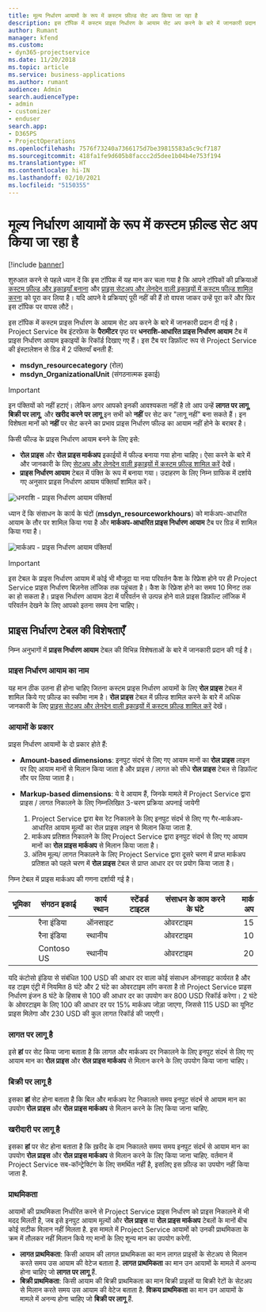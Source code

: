 ```yaml
---
title: मूल्य निर्धारण आयामों के रूप में कस्टम फ़ील्ड सेट अप किया जा रहा है
description: इस टॉपिक में कस्टम प्राइस निर्धारण के आयाम सेट अप करने के बारे में जानकारी प्रदान दी गई है।
author: Rumant
manager: kfend
ms.custom:
- dyn365-projectservice
ms.date: 11/20/2018
ms.topic: article
ms.service: business-applications
ms.author: rumant
audience: Admin
search.audienceType:
- admin
- customizer
- enduser
search.app:
- D365PS
- ProjectOperations
ms.openlocfilehash: 7576f73240a7366175d7be39815583a5c9cf7187
ms.sourcegitcommit: 418fa1fe9d605b8faccc2d5dee1b04b4e753f194
ms.translationtype: HT
ms.contentlocale: hi-IN
ms.lasthandoff: 02/10/2021
ms.locfileid: "5150355"
---
```

# <a name="setting-up-custom-fields-as-pricing-dimensions"></a>मूल्य निर्धारण आयामों के रूप में कस्टम फ़ील्ड सेट अप किया जा रहा है 

[!include [banner](../includes/psa-now-project-operations.md)]

शुरुआत करने से पहले ध्यान दें कि इस टॉपिक में यह मान कर चला गया है कि आपने टॉपिकों की प्रक्रियाओं [कस्टम फ़ील्ड और इकाइयाँ बनाना](create-custom-fields-entities.md) और [प्राइस सेटअप और लेनदेन वाली इकाइयों में कस्टम फील्ड शामिल करना](field-references.md) को पूरा कर लिया है। यदि आपने वे प्रक्रियाएं पूरी नहीं की हैं तो वापस जाकर उन्हें पूरा करें और फिर इस टॉपिक पर वापस लौटें। 

इस टॉपिक में कस्टम प्राइस निर्धारण के आयाम सेट अप करने के बारे में जानकारी प्रदान दी गई है। Project Service वेब इंटरफ़ेस के **पैरामीटर** पृष्ठ पर **धनराशि-आधारित प्राइस निर्धारण आयाम** टैब में प्राइस निर्धारण आयाम इकाइयों के रिकॉर्ड दिखाए गए हैं। इस टैब पर डिफ़ॉल्ट रूप से Project Service की इंस्टालेशन से ग्रिड में 2 पंक्तियाँ बनती हैं:

- **msdyn_resourcecategory** (रोल)
- **msdyn_OrganizationalUnit** (संगठनात्मक इकाई)

> [!IMPORTANT]
> इन पंक्तियों को नहीं हटाएं। लेकिन अगर आपको इनकी आवश्यकता नहीं है तो आप उन्हें **लागत पर लागू**, **बिक्री पर लागू**, और **खरीद करने पर लागू** इन सभी को **नहीं** पर सेट कर "लागू नहीं" बना सकते हैं। इन विशेषता मानों को **नहीं** पर सेट करने का प्रभाव प्राइस निर्धारण फील्ड का आयाम नहीं होने के बराबर है।

किसी फील्ड के प्राइस निर्धारण आयाम बनने के लिए इसे:

- **रोल प्राइस** और **रोल प्राइस मार्कअप** इकाईयों में फील्ड बनाया गया होना चाहिए। ऐसा करने के बारे में और जानकारी के लिए [सेटअप और लेनदेन वाली इकाइयों में कस्टम फ़ील्ड शामिल करें](field-references.md) देखें।
- **प्राइस निर्धारण आयाम** टेबल में पंक्ति के रूप में बनाया गया। उदाहरण के लिए निम्न ग्राफिक में दर्शाये गए अनुसार प्राइस निर्धारण आयाम पंक्तियाँ शामिल करें। 

![धनराशि - प्राइस निर्धारण आयाम पंक्तियाँ](media/Amt-based-PD.png)

ध्यान दें कि संसाधन के कार्य के घंटों (**msdyn_resourceworkhours**) को मार्कअप-आधारित आयाम के तौर पर शामिल किया गया है और **मार्कअप-आधारित प्राइस निर्धारण आयाम** टैब पर ग्रिड में शामिल किया गया है।

![मार्कअप - प्राइस निर्धारण आयाम पंक्तियाँ](media/Markup-based-PD.png)

> [!IMPORTANT]
> इस टेबल के प्राइस निर्धारण आयाम में कोई भी मौजूदा या नया परिवर्तन कैश के रिफ्रेश होने पर ही Project Service प्राइस निर्धारण बिज़नेस लॉजिक तक पहुंचता है। कैश के रिफ्रेश होने का समय 10 मिनट तक का हो सकता है। प्राइस निर्धारण आयाम डेटा में परिवर्तन से उत्पन्न होने वाले प्राइस डिफ़ॉल्ट लॉजिक में परिवर्तन देखने के लिए आपको इतना समय देना चाहिए।


## <a name="attributes-of-the-pricing-dimensions-table"></a>प्राइस निर्धारण टेबल की विशेषताएँ
निम्न अनुभागों में **प्राइस निर्धारण आयाम** टेबल की विभिन्न विशेषताओं के बारे में जानकारी प्रदान की गई है।

### <a name="pricing-dimension-name"></a>प्राइस निर्धारण आयाम का नाम
यह मान ठीक उतना ही होना चाहिए जितना कस्टम प्राइस निर्धारण आयामों के लिए **रोल प्राइस** टेबल में शामिल किये गए फ़ील्ड का स्कीमा नाम है। **रोल प्राइस** टेबल में फ़ील्ड शामिल करने के बारे में अधिक जानकारी के लिए [प्राइस सेटअप और लेनदेन वाली इकाइयों में कस्टम फ़ील्ड शामिल करें](field-references.md) देखें।

### <a name="type-of-dimension"></a>आयामों के प्रकार
प्राइस निर्धारण आयामों के दो प्रकार होते हैं:
  
  - **Amount-based dimensions**: इनपुट संदर्भ से लिए गए आयाम मानों का **रोल प्राइस** लाइन पर दिए आयाम मानों से मिलान किया जाता है और प्राइस / लागत को सीधे **रोल प्राइस** टेबल से डिफ़ॉल्ट तौर पर लिया जाता है।
  - **Markup-based dimensions**: ये वे आयाम हैं, जिनके मामले में Project Service द्वारा प्राइस / लागत निकालने के लिए निम्नलिखित 3-चरण प्रक्रिया अपनाई जायेगी
 
    1. Project Service द्वारा बेस रेट निकालने के लिए इनपुट संदर्भ से लिए गए गैर-मार्कअप-आधारित आयाम मूल्यों का रोल प्राइस लाइन से मिलान किया जाता है.
    2. मार्कअप प्रतिशत निकालने के लिए Project Service द्वारा इनपुट संदर्भ से लिए गए आयाम मानों का **रोल प्राइस मार्कअप** से मिलान किया जाता है।
    3. अंतिम मूल्य/ लागत निकालने के लिए Project Service द्वारा दूसरे चरण में प्राप्त मार्कअप प्रतिशत को पहले चरण में **रोल प्राइस** टेबल से प्राप्त आधार दर पर प्रयोग किया जाता है।
   
   निम्न टेबल में प्राइस मार्कअप की गणना दर्शायी गई है।
  
| भूमिका        | संगठन इकाई    |कार्य स्थान      |स्टेंडर्ड टाइटल      |संसाधन के काम करने के घंटे      |  मार्क अप|
| ------------|-------------|-------------------|--------------------|-------------------------|--------:|
|             | रैना इंडिया|ऑनसाइट            |                    |ओवरटाइम                 |15     |
|             | रैना इंडिया|स्थानीय             |                    |ओवरटाइम                 |10     |
|             | Contoso US   |स्थानीय             |                    |ओवरटाइम                 |20     |


यदि कंटोसो इंडिया से संबंधित 100 USD की आधार दर वाला कोई संसाधन ऑनसाइट कार्यरत है और वह टाइम एंट्री में नियमित 8 घंटे और 2 घंटे का ओवरटाइम लॉग करता है तो Project Service प्राइस निर्धारण इंजन 8 घंटे के हिसाब से 100 की आधार दर का उपयोग कर 800 USD रिकॉर्ड करेगा। 2 घंटे के ओवरटाइम के लिए 100 की आधार दर पर 15% मार्कअप जोड़ा जाएगा, जिससे 115 USD का यूनिट प्राइस मिलेगा और 230 USD की कुल लागत रिकॉर्ड की जाएगी।

### <a name="applicable-to-cost"></a>लागत पर लागू है 
इसे **हां** पर सेट किया जाना बताता है कि लागत और मार्कअप दर निकालने के लिए इनपुट संदर्भ से लिए गए आयाम मान का **रोल प्राइस** और **रोल प्राइस मार्कअप** से मिलान करने के लिए उपयोग किया जाना चाहिए।

### <a name="applicable-to-sales"></a>बिक्री पर लागू है
इसका **हां** सेट होना बताता है कि बिल और मार्कअप रेट निकालते समय इनपुट संदर्भ से आयाम मान का उपयोग **रोल प्राइस** और **रोल प्राइस मार्कअप** से मिलान करने के लिए किया जाना चाहिए.

### <a name="applicable-to-purchase"></a>खरीदारी पर लागू है
इसका **हां** पर सेट होना बताता है कि ख़रीद के दाम निकालते समय समय इनपुट संदर्भ से आयाम मान का उपयोग **रोल प्राइस** और **रोल प्राइस मार्कअप** से मिलान करने के लिए किया जाना चाहिए. वर्तमान में Project Service सब-कॉन्ट्रेक्टिंग के लिए समर्थित नहीं है, इसलिए इस फ़ील्ड का उपयोग नहीं किया जाता है. 

### <a name="priority"></a>प्राथमिकता
आयामों की प्राथमिकता निर्धारित करने से Project Service प्राइस निर्धारण को प्राइस निकालने में भी मदद मिलती है, जब इसे इनपुट आयाम मूल्यों और **रोल प्राइस** या **रोल प्राइस मार्कअप** टेबलों के मानों बीच कोई सटीक मिलान नहीं मिलता है. इस मामले में Project Service आयामों को उनकी प्राथमिकता के क्रम में तौलकर नहीं मिलान किये गए मानों के लिए शून्य मान का उपयोग करेगी.

- **लागत प्राथमिकता**: किसी आयाम की लागत प्राथमिकता का मान लागत प्राइसों के सेटअप से मिलान करते समय उस आयाम की वेटेज बताता है. **लागत प्राथमिकता** का मान उन आयामों के मामले में अनन्य होना चाहिए जो **लागत पर लागू** हैं.
- **बिक्री प्राथमिकता**: किसी आयाम की बिक्री प्राथमिकता का मान बिक्री प्राइसों या बिक्री रेटों के सेटअप से मिलान करते समय उस आयाम की वेटेज बताता है. **विक्रय प्राथमिकता** का मान उन आयामों के मामले में अनन्य होना चाहिए जो **बिक्री पर लागू** हैं.
